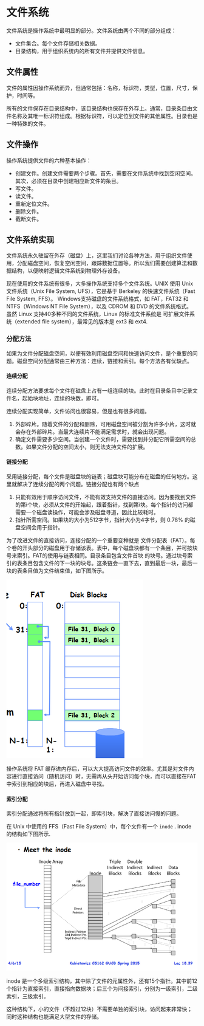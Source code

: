 # 文件系统
文件系统是操作系统中最明显的部分。文件系统由两个不同的部分组成：
* 文件集合。每个文件存储相关数据。
* 目录结构，用于组织系统内的所有文件并提供文件信息。

## 文件属性
文件的属性因操作系统而异，但通常包括：名称，标识符，类型，位置，尺寸，保护，时间等。

所有的文件保存在目录结构中，该目录结构也保存在外存上。通常，目录条目由文件名称及其唯一标识符组成。根据标识符，可以定位到文件的其他属性。目录也是一种特殊的文件。

## 文件操作
操作系统提供文件的六种基本操作：
* 创建文件。创建文件需要两个步骤。首先，需要在文件系统中找到空闲空间。其次，必须在目录中创建相应新文件的条目。
* 写文件。
* 读文件。
* 重新定位文件。
* 删除文件。
* 截断文件。

## 文件系统实现
文件系统永久驻留在外存（磁盘）上，这里我们讨论各种方法，用于组织文件使用，分配磁盘空间，恢复空闲空间，跟踪数据位置等。所以我们需要创建算法和数据结构，以便映射逻辑文件系统到物理外存设备。

现在使用的文件系统有很多，大多操作系统支持多个文件系统。UNIX 使用 Unix 文件系统（Unix File System, UFS），它是基于 Berkeley 的快速文件系统（Fast File System, FFS）。
Windows支持磁盘的文件系统格式，如 FAT，FAT32 和 NTFS（Windows NT File System），以及 CDROM 和 DVD 的文件系统格式。
虽然 Linux 支持40多种不同的文件系统，Linux 的标准文件系统是 可扩展文件系统（extended file system），最常见的版本是 ext3 和 ext4.

### 分配方法
如果为文件分配磁盘空间，以便有效利用磁盘空间和快速访问文件，是个重要的问题。磁盘空间分配通常由三种方法：连续，链接和索引。每个方法各有优缺点。

#### 连续分配
连续分配方法要求每个文件在磁盘上占有一组连续的块。此时在目录条目中记录文件名，起始块地址，连续的块数，即可。

连续分配实现简单，文件访问也很容易，但是也有很多问题。
1. 外部碎片。随着文件的分配和删除，可用磁盘空间被分割为许多小片，这时就会存在外部碎片。当最大连续片不能满足需求时，就会出现问题。
2. 确定文件需要多少空间。当创建一个文件时，需要找到并分配它所需空间的总数。如果文件分配的空间太小，则无法支持文件的扩展。

#### 链接分配
采用链接分配，每个文件是磁盘块的链表；磁盘块可能分布在磁盘的任何地方。这里就解决了连续分配的两个问题。链接分配也有两个缺点
1. 只能有效用于顺序访问文件，不能有效支持文件的直接访问。因为要找到文件的第i个块，必须从文件的开始起，跟着指针，找到第i块。每个指针的访问都需要一个磁盘读操作，可能会涉及磁盘寻道，因此比较耗时。
2. 指针所需空间。如果块的大小为512字节，指针大小为4字节，则 0.78% 的磁盘空间会用于指针。

为了改进文件的直接访问，连接分配的一个重要变种就是 文件分配表（FAT）。每个卷的开头部分的磁盘用于存储该表。表中，每个磁盘块都有一个条目，并可按块号来索引。FAT的使用与链表相同。目录条目包含文件首块
的块号。通过块号索引的表条目包含文件的下一块的块号。这条链会一直下去，直到最后一块，最后一块的表条目值为文件结束值，如下图所示。

![FAT](./fat.png)

操作系统将 FAT 缓存进内存后，可以大大提高访问文件的效率。尤其是对文件内容进行直接访问（随机访问）时，无需再从头开始访问每个块，而可以直接在FAT中索引到相应的块后，再进入磁盘中寻找。

#### 索引分配
索引分配通过将所有指针放到一起，即索引块，解决了直接访问慢的问题。

在 Unix 中使用的 FFS（Fast File System）中，每个文件有一个 `inode` . inode 的结构如下图所示.

![inode](./inode.png)

inode 是一个多级索引结构，其中除了文件的元属性外，还有15个指针。其中前12个指针为直接索引，直接指向数据块；后三个为间接索引，分别为一级索引，二级索引，三级索引。

这种结构下，小的文件（不超过12块）不需要单独的索引块，访问起来非常快；同时这种结构也能满足大型文件的存储。